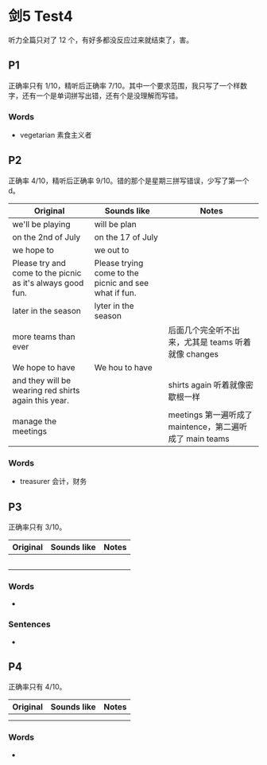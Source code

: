 # 剑5 Test4

听力全篇只对了 12 个，有好多都没反应过来就结束了，害。

## P1

正确率只有 1/10，精听后正确率 7/10。其中一个要求范围，我只写了一个样数字，还有一个是单词拼写出错，还有个是没理解而写错。

### Words

- vegetarian 素食主义者

## P2

正确率 4/10，精听后正确率 9/10。错的那个是星期三拼写错误，少写了第一个 d。

| Original                                                   | Sounds like                                           | Notes                                                    |
| ---------------------------------------------------------- | ----------------------------------------------------- | -------------------------------------------------------- |
| we'll be playing                                           | will be plan                                          |                                                          |
| on the 2nd of July                                         | on the 17 of July                                     |                                                          |
| we hope to                                                 | we out to                                             |                                                          |
| Please try and come to the picnic as it's always good fun. | Please trying come to the picnic and see what if fun. |                                                          |
| later in the season                                        | lyter in the season                                   |                                                          |
| more teams than ever                                       |                                                       | 后面几个完全听不出来，尤其是 teams 听着就像 changes      |
| We hope to have                                            | We hou to have                                        |                                                          |
| and they will be wearing red shirts again this year.       |                                                       | shirts again 听着就像密歇根一样                          |
| manage the meetings                                        |                                                       | meetings 第一遍听成了 maintence，第二遍听成了 main teams |

### Words

- treasurer 会计，财务

## P3

正确率只有 3/10。

| Original | Sounds like | Notes |
| -------- | ----------- | ----- |
|          |             |       |
|          |             |       |
|          |             |       |
|          |             |       |
|          |             |       |

### Words

- 

### Sentences

- 

## P4

正确率只有 4/10。

| Original | Sounds like | Notes |
| -------- | ----------- | ----- |
|          |             |       |
|          |             |       |

### Words

- 

